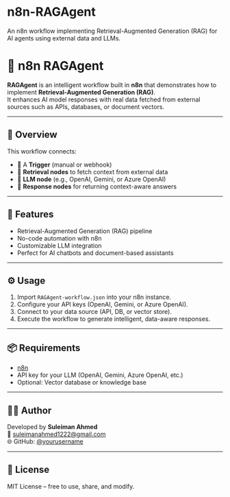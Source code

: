 # n8n-RAGAgent
An n8n workflow implementing Retrieval-Augmented Generation (RAG) for AI agents using external data and LLMs.





# 🤖 n8n RAGAgent

**RAGAgent** is an intelligent workflow built in **n8n** that demonstrates how to implement **Retrieval-Augmented Generation (RAG)**.  
It enhances AI model responses with real data fetched from external sources such as APIs, databases, or document vectors.

---

## 🧠 Overview
This workflow connects:
- 🧾 A **Trigger** (manual or webhook)
- 🔎 **Retrieval nodes** to fetch context from external data
- 🧩 **LLM node** (e.g., OpenAI, Gemini, or Azure OpenAI)
- 💬 **Response nodes** for returning context-aware answers

---

## 🚀 Features
- Retrieval-Augmented Generation (RAG) pipeline  
- No-code automation with n8n  
- Customizable LLM integration  
- Perfect for AI chatbots and document-based assistants  

---

## ⚙️ Usage
1. Import `RAGAgent-workflow.json` into your n8n instance.  
2. Configure your API keys (OpenAI, Gemini, or Azure OpenAI).  
3. Connect to your data source (API, DB, or vector store).  
4. Execute the workflow to generate intelligent, data-aware responses.

---

## 📦 Requirements
- [n8n](https://n8n.io/)
- API key for your LLM (OpenAI, Gemini, Azure OpenAI, etc.)
- Optional: Vector database or knowledge base

---

## 🧑‍💻 Author
Developed by **Suleiman Ahmed**  
📧 suleimanahmed1222@gmail.com  
🌐 GitHub: [@yourusername](https://github.com/yourusername)

---

## 📜 License
MIT License – free to use, share, and modify.

